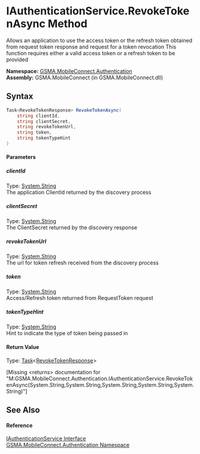 IAuthenticationService.RevokeTokenAsync Method
==============================================
Allows an application to use the access token or the refresh token obtained from request token response and request for a token revocation This function requires either a valid access token or a refresh token to be provided

**Namespace:** [GSMA.MobileConnect.Authentication][1]  
**Assembly:** GSMA.MobileConnect (in GSMA.MobileConnect.dll)

Syntax
------

```csharp
Task<RevokeTokenResponse> RevokeTokenAsync(
	string clientId,
	string clientSecret,
	string revokeTokenUrl,
	string token,
	string tokenTypeHint
)
```

#### Parameters

##### *clientId*
Type: [System.String][2]  
The application ClientId returned by the discovery process

##### *clientSecret*
Type: [System.String][2]  
The ClientSecret returned by the discovery response

##### *revokeTokenUrl*
Type: [System.String][2]  
The url for token refresh received from the discovery process

##### *token*
Type: [System.String][2]  
Access/Refresh token returned from RequestToken request

##### *tokenTypeHint*
Type: [System.String][2]  
Hint to indicate the type of token being passed in

#### Return Value
Type: [Task][3]&lt;[RevokeTokenResponse][4]>  

[Missing &lt;returns> documentation for "M:GSMA.MobileConnect.Authentication.IAuthenticationService.RevokeTokenAsync(System.String,System.String,System.String,System.String,System.String)"]


See Also
--------

#### Reference
[IAuthenticationService Interface][5]  
[GSMA.MobileConnect.Authentication Namespace][1]  

[1]: ../README.md
[2]: http://msdn.microsoft.com/en-us/library/s1wwdcbf
[3]: http://msdn.microsoft.com/en-us/library/dd321424
[4]: ../RevokeTokenResponse/README.md
[5]: README.md
[6]: ../../_icons/Help.png